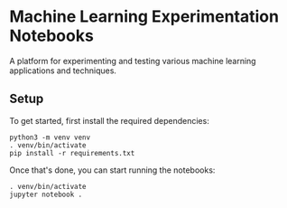 
Machine Learning Experimentation Notebooks
=================================

A platform for experimenting and testing various machine learning applications and techniques.

Setup
-----

To get started, first install the required dependencies:

    python3 -m venv venv
    . venv/bin/activate
    pip install -r requirements.txt

Once that's done, you can start running the notebooks:

    . venv/bin/activate
    jupyter notebook .

